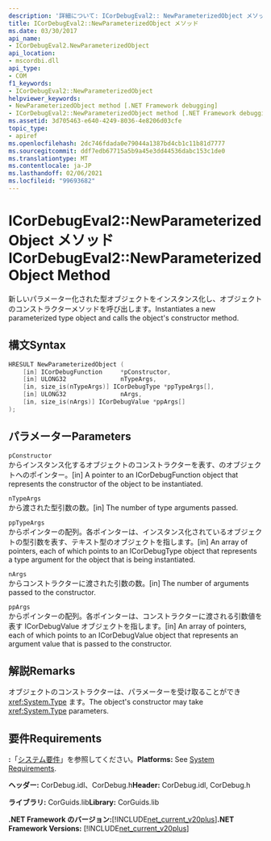 ```yaml
---
description: '詳細について: ICorDebugEval2:: NewParameterizedObject メソッド'
title: ICorDebugEval2::NewParameterizedObject メソッド
ms.date: 03/30/2017
api_name:
- ICorDebugEval2.NewParameterizedObject
api_location:
- mscordbi.dll
api_type:
- COM
f1_keywords:
- ICorDebugEval2::NewParameterizedObject
helpviewer_keywords:
- NewParameterizedObject method [.NET Framework debugging]
- ICorDebugEval2::NewParameterizedObject method [.NET Framework debugging]
ms.assetid: 3d705463-e640-4249-8036-4e8206d03cfe
topic_type:
- apiref
ms.openlocfilehash: 2dc746fdada0e79044a1387bd4cb1c11b81d7777
ms.sourcegitcommit: ddf7edb67715a5b9a45e3dd44536dabc153c1de0
ms.translationtype: MT
ms.contentlocale: ja-JP
ms.lasthandoff: 02/06/2021
ms.locfileid: "99693682"
---
```

# <a name="icordebugeval2newparameterizedobject-method"></a><span data-ttu-id="e1fd5-103">ICorDebugEval2::NewParameterizedObject メソッド</span><span class="sxs-lookup"><span data-stu-id="e1fd5-103">ICorDebugEval2::NewParameterizedObject Method</span></span>

<span data-ttu-id="e1fd5-104">新しいパラメーター化された型オブジェクトをインスタンス化し、オブジェクトのコンストラクターメソッドを呼び出します。</span><span class="sxs-lookup"><span data-stu-id="e1fd5-104">Instantiates a new parameterized type object and calls the object's constructor method.</span></span>  
  
## <a name="syntax"></a><span data-ttu-id="e1fd5-105">構文</span><span class="sxs-lookup"><span data-stu-id="e1fd5-105">Syntax</span></span>  
  
```cpp  
HRESULT NewParameterizedObject (  
    [in] ICorDebugFunction     *pConstructor,  
    [in] ULONG32               nTypeArgs,  
    [in, size_is(nTypeArgs)] ICorDebugType *ppTypeArgs[],  
    [in] ULONG32               nArgs,  
    [in, size_is(nArgs)] ICorDebugValue *ppArgs[]  
);  
```  
  
## <a name="parameters"></a><span data-ttu-id="e1fd5-106">パラメーター</span><span class="sxs-lookup"><span data-stu-id="e1fd5-106">Parameters</span></span>  

 `pConstructor`  
 <span data-ttu-id="e1fd5-107">からインスタンス化するオブジェクトのコンストラクターを表す、のオブジェクトへのポインター。</span><span class="sxs-lookup"><span data-stu-id="e1fd5-107">[in] A pointer to an ICorDebugFunction object that represents the constructor of the object to be instantiated.</span></span>  
  
 `nTypeArgs`  
 <span data-ttu-id="e1fd5-108">から渡された型引数の数。</span><span class="sxs-lookup"><span data-stu-id="e1fd5-108">[in] The number of type arguments passed.</span></span>  
  
 `ppTypeArgs`  
 <span data-ttu-id="e1fd5-109">からポインターの配列。各ポインターは、インスタンス化されているオブジェクトの型引数を表す、テキスト型のオブジェクトを指します。</span><span class="sxs-lookup"><span data-stu-id="e1fd5-109">[in] An array of pointers, each of which points to an ICorDebugType object that represents a type argument for the object that is being instantiated.</span></span>  
  
 `nArgs`  
 <span data-ttu-id="e1fd5-110">からコンストラクターに渡された引数の数。</span><span class="sxs-lookup"><span data-stu-id="e1fd5-110">[in] The number of arguments passed to the constructor.</span></span>  
  
 `ppArgs`  
 <span data-ttu-id="e1fd5-111">からポインターの配列。各ポインターは、コンストラクターに渡される引数値を表す ICorDebugValue オブジェクトを指します。</span><span class="sxs-lookup"><span data-stu-id="e1fd5-111">[in] An array of pointers, each of which points to an ICorDebugValue object that represents an argument value that is passed to the constructor.</span></span>  
  
## <a name="remarks"></a><span data-ttu-id="e1fd5-112">解説</span><span class="sxs-lookup"><span data-stu-id="e1fd5-112">Remarks</span></span>  

 <span data-ttu-id="e1fd5-113">オブジェクトのコンストラクターは、パラメーターを受け取ることができ <xref:System.Type> ます。</span><span class="sxs-lookup"><span data-stu-id="e1fd5-113">The object's constructor may take <xref:System.Type> parameters.</span></span>  
  
## <a name="requirements"></a><span data-ttu-id="e1fd5-114">要件</span><span class="sxs-lookup"><span data-stu-id="e1fd5-114">Requirements</span></span>  

 <span data-ttu-id="e1fd5-115">**:**「[システム要件](../../get-started/system-requirements.md)」を参照してください。</span><span class="sxs-lookup"><span data-stu-id="e1fd5-115">**Platforms:** See [System Requirements](../../get-started/system-requirements.md).</span></span>  
  
 <span data-ttu-id="e1fd5-116">**ヘッダー:** CorDebug.idl、CorDebug.h</span><span class="sxs-lookup"><span data-stu-id="e1fd5-116">**Header:** CorDebug.idl, CorDebug.h</span></span>  
  
 <span data-ttu-id="e1fd5-117">**ライブラリ:** CorGuids.lib</span><span class="sxs-lookup"><span data-stu-id="e1fd5-117">**Library:** CorGuids.lib</span></span>  
  
 <span data-ttu-id="e1fd5-118">**.NET Framework のバージョン:**[!INCLUDE[net_current_v20plus](../../../../includes/net-current-v20plus-md.md)]</span><span class="sxs-lookup"><span data-stu-id="e1fd5-118">**.NET Framework Versions:** [!INCLUDE[net_current_v20plus](../../../../includes/net-current-v20plus-md.md)]</span></span>
